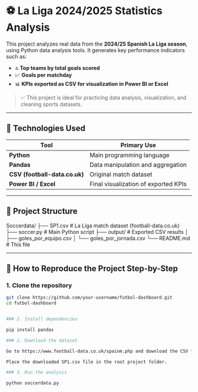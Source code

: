 # ⚽ La Liga 2024/2025 Statistics Analysis

This project analyzes real data from the **2024/25 Spanish La Liga season**, using Python data analysis tools. It generates key performance indicators such as:

- 🔝 **Top teams by total goals scored**
- 📈 **Goals per matchday**
- 📊 **KPIs exported as CSV for visualization in Power BI or Excel**

> ✅ This project is ideal for practicing data analysis, visualization, and cleaning sports datasets.

---

## 🧰 Technologies Used

| Tool                | Primary Use                            |
|---------------------|--------------------------------------|
| **Python**          | Main programming language            |
| **Pandas**          | Data manipulation and aggregation    |
| **CSV (football-data.co.uk)** | Original match dataset        |
| **Power BI / Excel**| Final visualization of exported KPIs|

---

## 📂 Project Structure

Soccerdata/
├── SP1.csv # La Liga match dataset (football-data.co.uk)
├── soccer.py # Main Python script
├── output/ # Exported CSV results
│ ├── goles_por_equipo.csv
│ └── goles_por_jornada.csv
└── README.md # This file


---

## 📝 How to Reproduce the Project Step-by-Step

### 1. Clone the repository

```bash
git clone https://github.com/your-username/futbol-dashboard.git
cd futbol-dashboard


### 2. Install dependencies

pip install pandas

### 2. Download the dataset

Go to https://www.football-data.co.uk/spainm.php and download the CSV file for La Liga.

Place the downloaded SP1.csv file in the root project folder.

### 3. Run the analysis

python soccerdata.py
